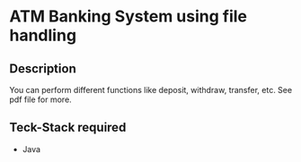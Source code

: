 # ATM Banking System using file handling
## Description
You can perform different functions like deposit, withdraw, transfer, etc.
See pdf file for more.

## Teck-Stack required
* Java

